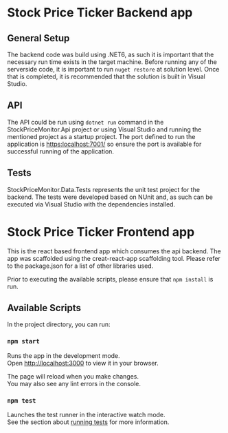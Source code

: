 
# Stock Price Ticker Backend app

## General Setup
The backend code was build using .NET6, as such it is important that the necessary run time exists in the target machine.
Before running any of the serverside code, it is important to run `nuget restore` at solution level.
Once that is completed, it is recommended that the solution is built in Visual Studio.

## API
The API could be run using `dotnet run` command in the StockPriceMonitor.Api project or using Visual Studio and running the mentioned project as a startup project.
The port defined to run the application is [https:localhost:7001/](https://localhost:7001/) so ensure the port is available for successful running of the application.

## Tests
StockPriceMonitor.Data.Tests represents the unit test project for the backend. The tests were developed based on NUnit and, as such can be executed via Visual Studio with the dependencies installed.


# Stock Price Ticker Frontend app

This is the react based frontend app which consumes the api backend. 
The app was scaffolded using the creat-react-app scaffolding tool. 
Please refer to the package.json for a list of other libraries used.

Prior to executing the available scripts, please ensure that `npm install` is run.

## Available Scripts

In the project directory, you can run:

### `npm start`

Runs the app in the development mode.\
Open [http://localhost:3000](http://localhost:3000) to view it in your browser.

The page will reload when you make changes.\
You may also see any lint errors in the console.

### `npm test`

Launches the test runner in the interactive watch mode.\
See the section about [running tests](https://facebook.github.io/create-react-app/docs/running-tests) for more information.